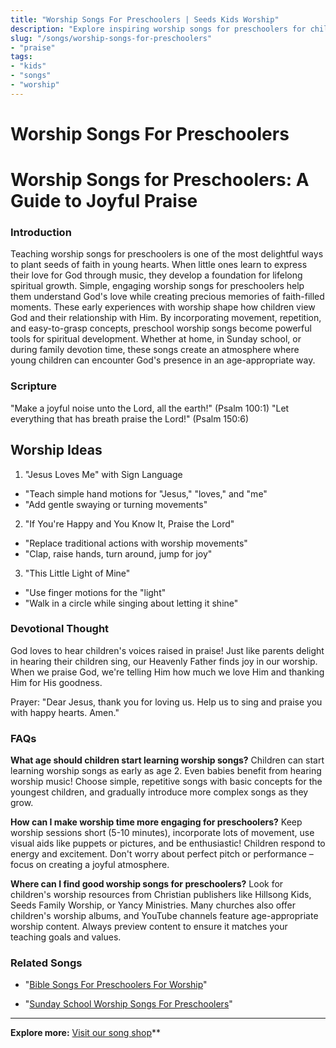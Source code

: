 ```yaml
---
title: "Worship Songs For Preschoolers | Seeds Kids Worship"
description: "Explore inspiring worship songs for preschoolers for children's worship and faith development. Biblical music resources for families and ministry."
slug: "/songs/worship-songs-for-preschoolers"
- "praise"
tags:
- "kids"
- "songs"
- "worship"
---
```


# Worship Songs For Preschoolers

# Worship Songs for Preschoolers: A Guide to Joyful Praise

### Introduction
Teaching worship songs for preschoolers is one of the most delightful ways to plant seeds of faith in young hearts. When little ones learn to express their love for God through music, they develop a foundation for lifelong spiritual growth. Simple, engaging worship songs for preschoolers help them understand God's love while creating precious memories of faith-filled moments. These early experiences with worship shape how children view God and their relationship with Him. By incorporating movement, repetition, and easy-to-grasp concepts, preschool worship songs become powerful tools for spiritual development. Whether at home, in Sunday school, or during family devotion time, these songs create an atmosphere where young children can encounter God's presence in an age-appropriate way.

### Scripture
"Make a joyful noise unto the Lord, all the earth!" (Psalm 100:1)
"Let everything that has breath praise the Lord!" (Psalm 150:6)

## Worship Ideas
1. "Jesus Loves Me" with Sign Language
- "Teach simple hand motions for "Jesus," "loves," and "me"
- "Add gentle swaying or turning movements"

2. "If You're Happy and You Know It, Praise the Lord"
- "Replace traditional actions with worship movements"
- "Clap, raise hands, turn around, jump for joy"

3. "This Little Light of Mine"
- "Use finger motions for the "light"
- "Walk in a circle while singing about letting it shine"

### Devotional Thought
God loves to hear children's voices raised in praise! Just like parents delight in hearing their children sing, our Heavenly Father finds joy in our worship. When we praise God, we're telling Him how much we love Him and thanking Him for His goodness.

Prayer: "Dear Jesus, thank you for loving us. Help us to sing and praise you with happy hearts. Amen."

### FAQs

**What age should children start learning worship songs?**
Children can start learning worship songs as early as age 2. Even babies benefit from hearing worship music! Choose simple, repetitive songs with basic concepts for the youngest children, and gradually introduce more complex songs as they grow.

**How can I make worship time more engaging for preschoolers?**
Keep worship sessions short (5-10 minutes), incorporate lots of movement, use visual aids like puppets or pictures, and be enthusiastic! Children respond to energy and excitement. Don't worry about perfect pitch or performance – focus on creating a joyful atmosphere.

**Where can I find good worship songs for preschoolers?**
Look for children's worship resources from Christian publishers like Hillsong Kids, Seeds Family Worship, or Yancy Ministries. Many churches also offer children's worship albums, and YouTube channels feature age-appropriate worship content. Always preview content to ensure it matches your teaching goals and values.

### Related Songs

- "[Bible Songs For Preschoolers For Worship](/songs/bible-songs-for-preschoolers-for-worship/)"

- "[Sunday School Worship Songs For Preschoolers](/songs/sunday-school-worship-songs-for-preschoolers/)"

---

**Explore more:** [Visit our song shop](https://seedskidsworship.com/shop)**

<!-- Schema Markup -->
<script type="application/ld+json">
{
  "@context": "https://schema.org",
  "@type": "MusicRecording",
  "name": "Worship Songs For Preschoolers",
  "byArtist": {
    "@type": "MusicGroup",
    "name": "Seeds Kids Worship"
  },
  "isFamilyFriendly": true,
  "url": "https://seedskidsworship.com/songs/worship-songs-for-preschoolers/"
}
</script>